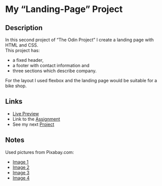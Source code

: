 # My “Landing-Page” Project

## Description

In this second project of “The Odin Project” I create a landing page with HTML and CSS. <br>
This project has:

- a fixed header,
- a footer with contact information and
- three sections which describe company.

For the layout I used flexbox and the landing page would be suitable for a bike shop.

## Links

- [Live Preview](https://tomsoerr.github.io/odin-landing-page/)
- Link to the [Assignment](https://www.theodinproject.com/lessons/foundations-landing-page)
- See my next [Project](https://github.com/TomSoerr/odin-rock-paper-scissors)

## Notes

Used pictures from Pixabay.com:

- [Image 1](https://pixabay.com/images/id-6950837/)
- [Image 2](https://pixabay.com/images/id-1380134/)
- [Image 3](https://pixabay.com/images/id-86482/)
- [Image 4](https://pixabay.com/images/id-2562316/)
